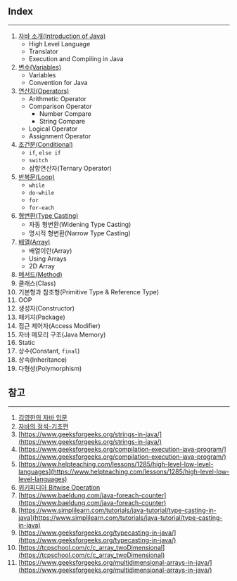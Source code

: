 ## Index

---

1. [자바 소개(Introduction of Java)](https://github.com/seungki1011/Data-Engineering/blob/main/java/notes/(1)%20StartingJava.md)
   * High Level Language
   * Translator
   * Execution and Compiling in Java
2. [변수(Variables)](https://github.com/seungki1011/Data-Engineering/blob/main/java/notes/(2)%20Variables.md)
   * Variables
   * Convention for Java
3. [연산자(Operators)](https://github.com/seungki1011/Data-Engineering/blob/main/java/notes/(3)%20Operators.md)
   * Arithmetic Operator
   * Comparison Operator
     * Number Compare
     * String Compare
   * Logical Operator
   * Assignment Operator
4. [조건문(Conditional)](https://github.com/seungki1011/Data-Engineering/blob/main/java/notes/(4)%20Conditional.md)
   * ```if```, ```else if```
   * ```switch```
   * 삼항연산자(Ternary Operator)
5. [반복문(Loop)](https://github.com/seungki1011/Data-Engineering/blob/main/java/notes/(5)%20Loop.md)
   * ```while```
   * ```do-while```
   * ```for```
   * ```for-each```
6. [형변환(Type Casting)](https://github.com/seungki1011/Data-Engineering/blob/main/java/notes/(6)%20Typecasting.md)
   * 자동 형변환(Widening Type Casting)
   * 명시적 형변환(Narrow Type Casting)
7. [배열(Array)](https://github.com/seungki1011/Data-Engineering/blob/main/java/notes/(7)%20Array.md)
   * 배열이란(Array)
   * Using Arrays
   * 2D Array
8. [메서드(Method)](https://github.com/seungki1011/Data-Engineering/blob/main/java/notes/(8)%20Method.md)
9. 클래스(Class)
10. 기본형과 참조형(Primitive Type & Reference Type)
11. OOP
12. 생성자(Constructor)
13. 패키지(Package)
14. 접근 제어자(Access Modifier)
15. 자바 메모리 구조(Java Memory)
16. Static
17. 상수(Constant, ```final```)
18. 상속(Inheritance)
19. 다형성(Polymorphism)



## 참고

---

1. [김영한의 자바 입문](https://www.inflearn.com/course/%EA%B9%80%EC%98%81%ED%95%9C%EC%9D%98-%EC%9E%90%EB%B0%94-%EC%9E%85%EB%AC%B8)
2. [자바의 정석-기초편](https://www.youtube.com/user/MasterNKS)
3. [https://www.geeksforgeeks.org/strings-in-java/](https://www.geeksforgeeks.org/strings-in-java/)
4. [https://www.geeksforgeeks.org/compilation-execution-java-program/](https://www.geeksforgeeks.org/compilation-execution-java-program/)
5. [https://www.helpteaching.com/lessons/1285/high-level-low-level-languages](https://www.helpteaching.com/lessons/1285/high-level-low-level-languages)
6. [위키피디아 Bitwise Operation](https://en.wikipedia.org/wiki/Bitwise_operation)
7. [https://www.baeldung.com/java-foreach-counter](https://www.baeldung.com/java-foreach-counter)
8. [https://www.simplilearn.com/tutorials/java-tutorial/type-casting-in-java](https://www.simplilearn.com/tutorials/java-tutorial/type-casting-in-java)
9. [https://www.geeksforgeeks.org/typecasting-in-java/](https://www.geeksforgeeks.org/typecasting-in-java/)
10. [https://tcpschool.com/c/c_array_twoDimensional](https://tcpschool.com/c/c_array_twoDimensional)
11. [https://www.geeksforgeeks.org/multidimensional-arrays-in-java/](https://www.geeksforgeeks.org/multidimensional-arrays-in-java/)

